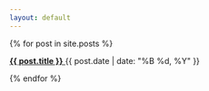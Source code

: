 ```yaml
---
layout: default
---
```


{% for post in site.posts %}
<p>
<a href="{{ post.url | relative_url }}">
<strong>{{ post.title }}</strong>
</a>
{{ post.date | date: "%B %d, %Y" }}
</p>
{% endfor %}
